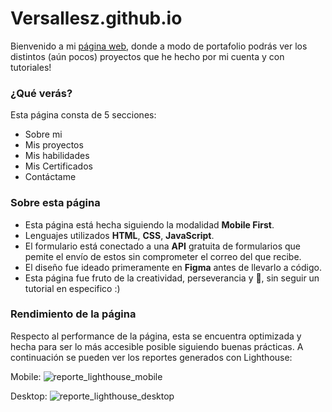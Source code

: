 # Versallesz.github.io
Bienvenido a mi [página web](https://versallesz.github.io/), donde a modo de portafolio podrás ver los distintos (aún pocos) proyectos que he hecho por mi cuenta y con tutoriales! 


### ¿Qué verás?
Esta página consta de 5 secciones:
- Sobre mi
- Mis proyectos 
- Mis habilidades
- Mis Certificados
- Contáctame

### Sobre esta página
- Esta página está hecha siguiendo la modalidad **Mobile First**.
- Lenguajes utilizados **HTML**, **CSS**, **JavaScript**.
- El formulario está conectado a una **API** gratuita de formularios que pemite el envío de estos sin comprometer el correo del que recibe.
- El diseño fue ideado primeramente en **Figma** antes de llevarlo a código. 
- Esta página fue fruto de la creatividad, perseverancia y 💚, sin seguir un tutorial en especifico :) 

### Rendimiento de la página
Respecto al performance de la página, esta se encuentra optimizada y hecha para ser lo más accesible posible siguiendo buenas prácticas.
A continuación se pueden ver los reportes generados con Lighthouse:

Mobile: 
![reporte_lighthouse_mobile](https://user-images.githubusercontent.com/57638659/121083859-ef1f2f00-c7ad-11eb-9e2c-5e6d730d280e.png)

Desktop:
![reporte_lighthouse_desktop](https://user-images.githubusercontent.com/57638659/121083883-f7776a00-c7ad-11eb-8266-cad3373529d2.png)

